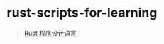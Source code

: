 # rust-scripts-for-learning

> [Rust 程序设计语言](https://www.rustwiki.org.cn/zh-CN/book/title-page.html)

